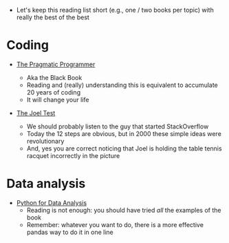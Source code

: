- Let's keep this reading list short (e.g., one / two books per topic) with
  really the best of the best

# Coding

- [The Pragmatic Programmer](https://www.amazon.com/Pragmatic-Programmer-Journeyman-Master/dp/020161622X)
    - Aka the Black Book
    - Reading and (really) understanding this is equivalent to accumulate 20
      years of coding
    - It will change your life

- [The Joel Test](https://www.joelonsoftware.com/2000/08/09/the-joel-test-12-steps-to-better-code)
    - We should probably listen to the guy that started StackOverflow
    - Today the 12 steps are obvious, but in 2000 these simple ideas were
      revolutionary
    - And, yes you are correct noticing that Joel is holding the table tennis
      racquet incorrectly in the picture

# Data analysis

- [Python for Data Analysis](https://www.amazon.com/Python-Data-Analysis-Wrangling-IPython/dp/1491957662)
    - Reading is not enough: you should have tried *all* the examples of the book
    - Remember: whatever you want to do, there is a more effective pandas way to
      do it in one line
